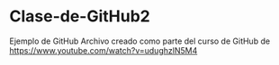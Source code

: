 # Clase-de-GitHub2
Ejemplo de GitHub
Archivo creado como parte del curso de GitHub de https://www.youtube.com/watch?v=udughzlN5M4
